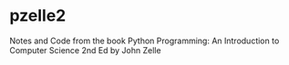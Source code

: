 pzelle2
=======

Notes and Code from the book Python Programming:  An Introduction to Computer Science 2nd Ed by John Zelle
